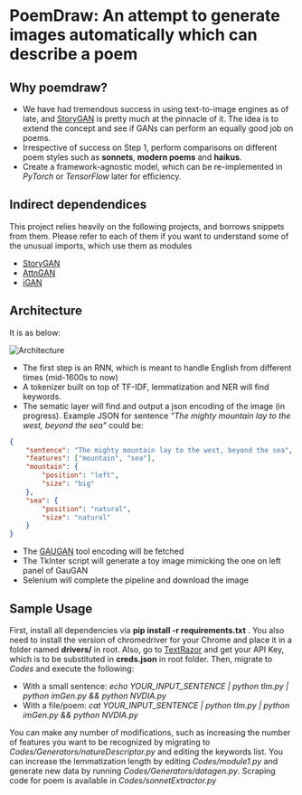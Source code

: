 # PoemDraw: An attempt to generate images automatically which can describe a poem

## Why poemdraw?
- We have had tremendous success in using text-to-image engines as of late, and [StoryGAN]([https://github.com/yitong91/StoryGAN](https://github.com/yitong91/StoryGAN)) is pretty much at the pinnacle of it. The idea is to extend the concept and see if GANs can perform an equally good job on poems.
- Irrespective of success on Step 1, perform comparisons on different poem styles such as **sonnets**, **modern poems** and **haikus**.
- Create a framework-agnostic model, which can be re-implemented in *PyTorch* or *TensorFlow* later for efficiency.

## Indirect dependendices

This project relies heavily on the following projects, and borrows snippets from them. Please refer to each of them if you want to understand some of the unusual imports, which use them as modules

- [StoryGAN]([https://github.com/yitong91/StoryGAN](https://github.com/yitong91/StoryGAN))
- [AttnGAN]([https://github.com/taoxugit/AttnGAN](https://github.com/taoxugit/AttnGAN))
- [iGAN]([https://github.com/junyanz/iGAN](https://github.com/junyanz/iGAN))

## Architecture

It is as below:

![Architecture](https://user-images.githubusercontent.com/25523604/73596766-52aaa400-454b-11ea-9470-eaa96129d61d.PNG)

- The first step is an RNN, which is meant to handle English from different times (mid-1600s to now)
- A tokenizer built on top of TF-IDF, lemmatization and NER will find keywords.
- The sematic layer will find and output a json encoding of the image (in progress). 
Example JSON for sentence *"The mighty mountain lay to the west, beyond the sea"* could be:
```json
{
	"sentence": "The mighty mountain lay to the west, beyond the sea",
	"features": ["mountain", "sea"],
	"mountain": {
		"position": "left",
		"size": "big"
	},
	"sea": {
		"position": "natural",
		"size": "natural"
	}
}
```
- The [GAUGAN](http://nvidia-research-mingyuliu.com/gaugan) tool encoding will be fetched
- The TkInter script will generate a toy image mimicking the one on left panel of GauGAN
- Selenium will complete the pipeline and download the image

## Sample Usage

First, install all dependencies via **pip install -r requirements.txt** . You also need to install the version of chromedriver for your Chrome and place it in a folder named **drivers/** in root. Also, go to [TextRazor](https://www.textrazor.com/) and get your API Key, which is to be substituted in **creds.json** in root folder. Then, migrate to *Codes* and execute the following:

- With a small sentence: *echo YOUR_INPUT_SENTENCE | python tlm.py | python imGen.py && python NVDIA.py*
- With a file/poem: *cat YOUR_INPUT_SENTENCE | python tlm.py | python imGen.py && python NVDIA.py*

You can make any number of modifications, such as increasing the number of features you want to be recognized by migrating to *Codes/Generators/natureDescriptor.py* and editing the keywords list. You can increase the lemmatization length by editing *Codes/module1.py* and generate new data by running *Codes/Generators/datagen.py*. Scraping code for poem is available in *Codes/sonnetExtractor.py*